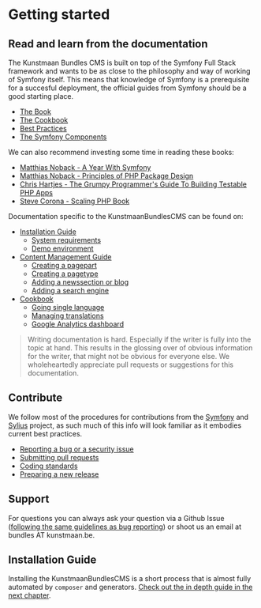 # Getting started

## Read and learn from the documentation

The Kunstmaan Bundles CMS is built on top of the Symfony Full Stack framework and wants to be as close to the philosophy and way of working of Symfony itself. This means that knowledge of Symfony is a prerequisite for a succesful deployment, the official guides from Symfony should be a good starting place.

* [The Book](http://symfony.com/doc/current/book/index.html)
* [The Cookbook](http://symfony.com/doc/current/cookbook/index.html)
* [Best Practices](http://symfony.com/doc/current/best_practices/index.html)
* [The Symfony Components](http://symfony.com/doc/current/components/index.html)

We can also recommend investing some time in reading these books:

* [Matthias Noback - A Year With Symfony](https://leanpub.com/u/matthiasnoback)
* [Matthias Noback - Principles of PHP Package Design](https://leanpub.com/principles-of-package-design)
* [Chris Hartjes - The Grumpy Programmer's Guide To Building Testable PHP Apps](https://leanpub.com/grumpy-testing)
* [Steve Corona - Scaling PHP Book](https://www.scalingphpbook.com)

Documentation specific to the KunstmaanBundlesCMS can be found on:

* [Installation Guide](../installation/index.md)
    * [System requirements](../installation/system-requirements.md)
    * [Demo environment](../installation/demo-environment.md)
* [Content Management Guide](../content-management/index.md)
    * [Creating a pagepart](../content-management/creating-a-page-part.md)
	* [Creating a pagetype](../content-management/creating-a-pagetype.md)
	* [Adding a newssection or blog](../content-management/adding-a-newssection-or-blog.md)
	* [Adding a search engine](../content-management/adding-a-search-engine.md)
* [Cookbook](../cookbook/index.md)
	* [Going single language](../cookbook/going-single-language.md)
	* [Managing translations](../cookbook/manage-translations.md)
	* [Google Analytics dashboard](../cookbook/google-analytics-dashboard.md)
> Writing documentation is hard. Especially if the writer is fully into the topic at hand. This results in the glossing over of obvious information for the writer, that might not be obvious for everyone else. We wholeheartedly appreciate pull requests or suggestions for this documentation.

## Contribute

We follow most of the procedures for contributions from the [Symfony](http://symfony.com/doc/current/contributing/index.html) and [Sylius](http://sylius.org) project, as such much of this info will look familiar as it embodies current best practices.

* [Reporting a bug or a security issue](../contributing/reporting-issues.md)
* [Submitting pull requests](../contributing/pull-requests.md)
* [Coding standards](../contributing/coding-standards.md)
* [Preparing a new release](../contributing/preparing-a-new-release.md)
## Support

For questions you can always ask your question via a Github Issue ([following the same guidelines as bug reporting](../contributing/reporting-issues.md)) or shoot us an email at bundles AT kunstmaan.be.

## Installation Guide

Installing the KunstmaanBundlesCMS is a short process that is almost fully automated by `composer` and generators. [Check out the in depth guide in the next chapter](../installation/index.md).
